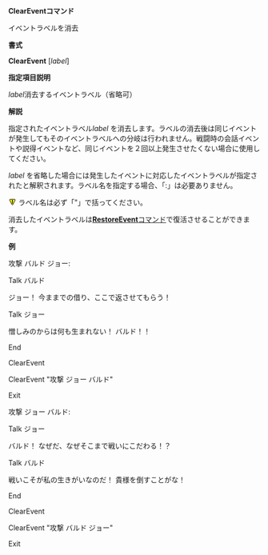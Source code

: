 **ClearEventコマンド**

イベントラベルを消去

**書式**

**ClearEvent** [*label*]

**指定項目説明**

*label*消去するイベントラベル（省略可）

**解説**

指定されたイベントラベル*label* を消去します。ラベルの消去後は同じイベントが発生してもそのイベントラベルへの分岐は行われません。戦闘時の会話イベントや説得イベントなど、同じイベントを２回以上発生させたくない場合に使用してください。

*label* を省略した場合には発生したイベントに対応したイベントラベルが指定されたと解釈されます。ラベル名を指定する場合、「:」は必要ありません。

![](../images/bm0.gif) ラベル名は必ず「"」で括ってください。

消去したイベントラベルは[**RestoreEvent**コマンド](RestoreEventコマンド.md)で復活させることができます。

**例**

攻撃 バルド ジョー:

Talk バルド

ジョー！ 今ままでの借り、ここで返させてもらう！

Talk ジョー

憎しみのからは何も生まれない！ バルド！！

End

ClearEvent

ClearEvent "攻撃 ジョー バルド"

Exit

攻撃 ジョー バルド:

Talk ジョー

バルド！ なぜだ、なぜそこまで戦いにこだわる！？

Talk バルド

戦いこそが私の生きがいなのだ！ 貴様を倒すことがな！

End

ClearEvent

ClearEvent "攻撃 バルド ジョー"

Exit

